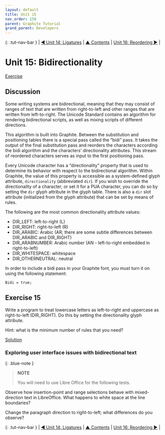 ```yaml
---
layout: default
title: Unit 15
nav_order: 150
parent: Graphite Tutorial
grand_parent: Developers
---
```


{: .tut-nav-bar }
|  [&#x25C0; Unit 14: Ligatures](graide_tutorial14) | [&#x25B2; Contents](../graide_tutorial#contents) | [Unit 16: Reordering &#x25B6;](graide_tutorial16) |

# Unit 15: Bidirectionality

[Exercise](graide_tutorial15#exercise-15)

## Discussion

Some writing systems are bidirectional, meaning that they may consist of ranges of text that are written from right-to-left and other ranges that are written from left-to-right. The Unicode Standard contains an algorithm for rendering bidirectional scripts, as well as mixing scripts of different directions.

This algorithm is built into Graphite. Between the substitution and positioning tables there is a special pass called the “bidi” pass. It takes the output of the final substitution pass and reorders the characters according the bidi algorithm and the characters’ directionality attributes. This stream of reordered characters serves as input to the first positioning pass.

Every Unicode character has a “directionality” property that is used to determine its behavior with respect to the bidirectional algorithm. Within Graphite, the value of this property is accessible as a system-defined glyph attribute, `directionality` (abbreviated `dir`). If you wish to override the directionality of a character, or set it for a PUA character, you can do so by setting the `dir` glyph attribute in the glyph table. There is also a `dir` slot attribute (initialized from the glyph attribute) that can be set by means of rules.

The following are the most common directionality attribute values:

* DIR_LEFT: left-to-right (L)
* DIR_RIGHT: right-to-left (R)
* DIR_ARABIC: Arabic (AR; there are some subtle differences between DIR_ARABIC and DIR_RIGHT)
* DIR_ARABNUMBER: Arabic number (AN - left-to-right embedded in right-to-left)
* DIR_WHITESPACE: whitespace
* DIR_OTHERNEUTRAL: neutral

In order to include a bidi pass in your Graphite font, you must turn it on using the following statement:

```
Bidi = true;
```

## Exercise 15

Write a program to treat lowercase letters as left-to-right and uppercase as right-to-left (DIR_RIGHT). Do this by setting the directionality glyph attribute.

Hint: what is the minimum number of rules that you need?

[Solution](graphite_tut_solutions#exercise-15)

### Exploring user interface issues with bidirectional text

{: .blue-note }
> **NOTE**
>
> You will need to use Libre Office for the following tests.

Observe how insertion-point and range selections behave with mixed-direction text in LibreOffice. What happens to white space at the line boundaries?

Change the paragraph direction to right-to-left; what differences do you observe?

{: .tut-nav-bar }
|  [&#x25C0; Unit 14: Ligatures](graide_tutorial14) | [&#x25B2; Contents](../graide_tutorial#contents) | [Unit 16: Reordering &#x25B6;](graide_tutorial16) |
